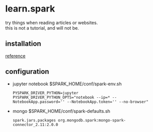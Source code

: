 # learn.spark

try things when reading articles or websites.  
this is not a tutorial, and will not be.

## installation

[reference](https://github.com/aswergbh888/Spark)

## configuration

- jupyter notebook
    $SPARK_HOME/conf/spark-env.sh
    ``` shell
    PYSPARK_DRIVER_PYTHON=jupyter
    PYSPARK_DRIVER_PYTHON_OPTS="notebook --ip=* --NotebookApp.password='' --NotebookApp.token='' --no-browser"
    ```
- mongo
    $SPARK_HOME/conf/spark-defaults.sh
    ```
    spark.jars.packages org.mongodb.spark:mongo-spark-connector_2.11:2.0.0
    ```
